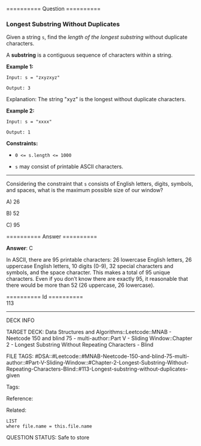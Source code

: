 ========== Question ==========  

### Longest Substring Without Duplicates

Given a string `s`, find the _length of the longest substring_ without duplicate characters.

A **substring** is a contiguous sequence of characters within a string.

**Example 1:**

```
Input: s = "zxyzxyz"

Output: 3
```

Explanation: The string "xyz" is the longest without duplicate characters.

**Example 2:**

```
Input: s = "xxxx"

Output: 1
```

**Constraints:**

-   `0 <= s.length <= 1000`

-   `s` may consist of printable ASCII characters.

---

Considering the constraint that `s` consists of English letters, digits, symbols, and spaces, what is the maximum possible size of our window?

A) 26

B) 52

C) 95  

========== Answer ==========  

**Answer**: C

In ASCII, there are 95 printable characters: 26 lowercase English letters, 26 uppercase English letters, 10 digits (0-9), 32 special characters and symbols, and the space character. This makes a total of 95 unique characters. Even if you don’t know there are exactly 95, it reasonable that there would be more than 52 (26 uppercase, 26 lowercase).

========== Id ==========  
113

---

DECK INFO

TARGET DECK: Data Structures and Algorithms::Leetcode::MNAB - Neetcode 150 and blind 75 - multi-author::Part V - Sliding Window::Chapter 2 - Longest Substring Without Repeating Characters - Blind

FILE TAGS: #DSA::#Leetcode::#MNAB-Neetcode-150-and-blind-75-multi-author::#Part-V-Sliding-Window::#Chapter-2-Longest-Substring-Without-Repeating-Characters-Blind::#113-Longest-substring-without-duplicates-given

Tags:

Reference:

Related:

```dataview
LIST
where file.name = this.file.name
```

QUESTION STATUS: Safe to store
